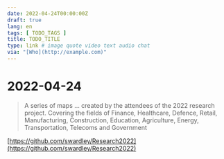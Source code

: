 ```yaml
---
date: 2022-04-24T00:00:00Z
draft: true
lang: en
tags: [ TODO_TAGS ]
title: TODO_TITLE
type: link # image quote video text audio chat
via: "[Who](http://example.com)"
---
```



# 2022-04-24


> A series of maps … created by the attendees of the 2022 research project. Covering the fields of Finance, Healthcare, Defence, Retail, Manufacturing, Construction, Education, Agriculture, Energy, Transportation, Telecoms and Government

[https://github.com/swardley/Research2022](https://github.com/swardley/Research2022)

